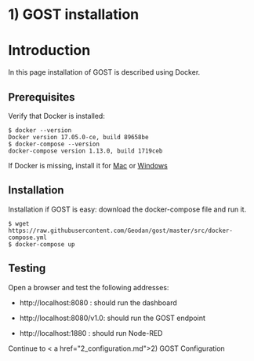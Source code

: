 # 1) GOST installation

# Introduction

In this page installation of GOST is described using Docker.

## Prerequisites

Verify that Docker is installed:

```
$ docker --version
Docker version 17.05.0-ce, build 89658be
$ docker-compose --version
docker-compose version 1.13.0, build 1719ceb
```

If Docker is missing, install it for <a href="https://docs.docker.com/docker-for-mac/install/#download-docker-for-mac">Mac</a> or <A href="https://docs.docker.com/docker-for-windows/install/">Windows</a>

## Installation

Installation if GOST is easy: download the docker-compose file and run it.

```
$ wget https://raw.githubusercontent.com/Geodan/gost/master/src/docker-compose.yml
$ docker-compose up
```

## Testing

Open a browser and test the following addresses:

- http://localhost:8080 : should run the dashboard

- http://localhost:8080/v1.0: should run the GOST endpoint

- http://localhost:1880 : should run Node-RED

Continue to < a href="2_configuration.md">2) GOST Configuration</a>







